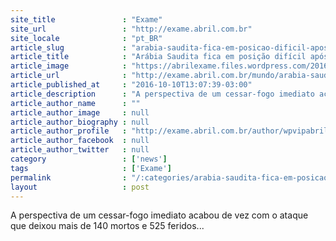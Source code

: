 ```yaml
---
site_title               : "Exame"
site_url                 : "http://exame.abril.com.br"
site_locale              : "pt_BR"
article_slug             : "arabia-saudita-fica-em-posicao-dificil-apos-matanca-no-iemen"
article_title            : "Arábia Saudita fica em posição difícil após matança no Iêmen"
article_image            : "https://abrilexame.files.wordpress.com/2016/10/size_960_16_9_enterro-coletivo-sobre-mortes-em-saana-no-iemen-pela-arabia-saudita1.jpg?quality=70&strip=all&w=960"
article_url              : "http://exame.abril.com.br/mundo/arabia-saudita-fica-em-posicao-dificil-apos-matanca-no-iemen/"
article_published_at     : "2016-10-10T13:07:39-03:00"
article_description      : "A perspectiva de um cessar-fogo imediato acabou de vez com o ataque que deixou mais de 140 mortos e 525 feridos..."
article_author_name      : ""
article_author_image     : null
article_author_biography : null
article_author_profile   : "http://exame.abril.com.br/author/wpvipabril/"
article_author_facebook  : null
article_author_twitter   : null
category                 : ['news']
tags                     : ['Exame']
permalink                : "/:categories/arabia-saudita-fica-em-posicao-dificil-apos-matanca-no-iemen/"
layout                   : post
---
```


A perspectiva de um cessar-fogo imediato acabou de vez com o ataque que deixou mais de 140 mortos e 525 feridos...
